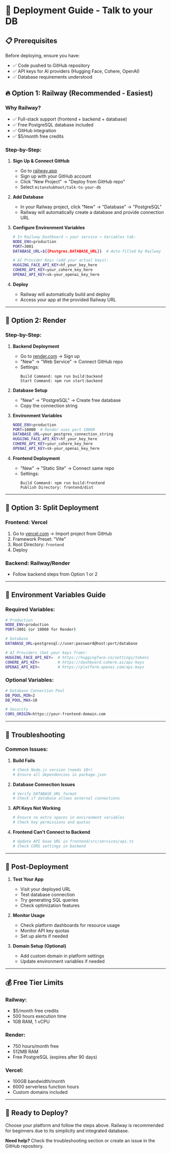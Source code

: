 # 🚀 Deployment Guide - Talk to your DB

## 📋 Prerequisites

Before deploying, ensure you have:
- ✅ Code pushed to GitHub repository
- ✅ API keys for AI providers (Hugging Face, Cohere, OpenAI)
- ✅ Database requirements understood

## 🔥 Option 1: Railway (Recommended - Easiest)

### Why Railway?
- ✅ Full-stack support (frontend + backend + database)
- ✅ Free PostgreSQL database included
- ✅ GitHub integration
- ✅ $5/month free credits

### Step-by-Step:

1. **Sign Up & Connect GitHub**
   - Go to [railway.app](https://railway.app)
   - Sign up with your GitHub account
   - Click "New Project" → "Deploy from GitHub repo"
   - Select `mitanshubhoot/talk-to-your-db`

2. **Add Database**
   - In your Railway project, click "New" → "Database" → "PostgreSQL"
   - Railway will automatically create a database and provide connection URL

3. **Configure Environment Variables**
   ```bash
   # In Railway Dashboard → your service → Variables tab:
   NODE_ENV=production
   PORT=3001
   DATABASE_URL=${{Postgres.DATABASE_URL}}  # Auto-filled by Railway
   
   # AI Provider Keys (add your actual keys):
   HUGGING_FACE_API_KEY=hf_your_key_here
   COHERE_API_KEY=your_cohere_key_here
   OPENAI_API_KEY=sk-your_openai_key_here
   ```

4. **Deploy**
   - Railway will automatically build and deploy
   - Access your app at the provided Railway URL

---

## 🔄 Option 2: Render

### Step-by-Step:

1. **Backend Deployment**
   - Go to [render.com](https://render.com) → Sign up
   - "New" → "Web Service" → Connect GitHub repo
   - Settings:
     ```
     Build Command: npm run build:backend
     Start Command: npm run start:backend
     ```

2. **Database Setup**
   - "New" → "PostgreSQL" → Create free database
   - Copy the connection string

3. **Environment Variables**
   ```bash
   NODE_ENV=production
   PORT=10000  # Render uses port 10000
   DATABASE_URL=your_postgres_connection_string
   HUGGING_FACE_API_KEY=hf_your_key_here
   COHERE_API_KEY=your_cohere_key_here
   OPENAI_API_KEY=sk-your_openai_key_here
   ```

4. **Frontend Deployment**
   - "New" → "Static Site" → Connect same repo
   - Settings:
     ```
     Build Command: npm run build:frontend
     Publish Directory: frontend/dist
     ```

---

## 🔀 Option 3: Split Deployment

### Frontend: Vercel
1. Go to [vercel.com](https://vercel.com) → Import project from GitHub
2. Framework Preset: "Vite"
3. Root Directory: `frontend`
4. Deploy

### Backend: Railway/Render
- Follow backend steps from Option 1 or 2

---

## 🔧 Environment Variables Guide

### Required Variables:
```bash
# Production
NODE_ENV=production
PORT=3001 (or 10000 for Render)

# Database
DATABASE_URL=postgresql://user:password@host:port/database

# AI Providers (Get your keys from):
HUGGING_FACE_API_KEY=  # https://huggingface.co/settings/tokens
COHERE_API_KEY=        # https://dashboard.cohere.ai/api-keys  
OPENAI_API_KEY=        # https://platform.openai.com/api-keys
```

### Optional Variables:
```bash
# Database Connection Pool
DB_POOL_MIN=2
DB_POOL_MAX=10

# Security
CORS_ORIGIN=https://your-frontend-domain.com
```

---

## 🐛 Troubleshooting

### Common Issues:

1. **Build Fails**
   ```bash
   # Check Node.js version (needs 18+)
   # Ensure all dependencies in package.json
   ```

2. **Database Connection Issues**
   ```bash
   # Verify DATABASE_URL format
   # Check if database allows external connections
   ```

3. **API Keys Not Working**
   ```bash
   # Ensure no extra spaces in environment variables
   # Check key permissions and quotas
   ```

4. **Frontend Can't Connect to Backend**
   ```bash
   # Update API base URL in frontend/src/services/api.ts
   # Check CORS settings in backend
   ```

---

## 🔄 Post-Deployment

1. **Test Your App**
   - Visit your deployed URL
   - Test database connection
   - Try generating SQL queries
   - Check optimization features

2. **Monitor Usage**
   - Check platform dashboards for resource usage
   - Monitor API key quotas
   - Set up alerts if needed

3. **Domain Setup (Optional)**
   - Add custom domain in platform settings
   - Update environment variables if needed

---

## 💰 Free Tier Limits

### Railway:
- $5/month free credits
- 500 hours execution time
- 1GB RAM, 1 vCPU

### Render:
- 750 hours/month free
- 512MB RAM
- Free PostgreSQL (expires after 90 days)

### Vercel:
- 100GB bandwidth/month
- 6000 serverless function hours
- Custom domains included

---

## 🚀 Ready to Deploy?

Choose your platform and follow the steps above. Railway is recommended for beginners due to its simplicity and integrated database.

**Need help?** Check the troubleshooting section or create an issue in the GitHub repository. 